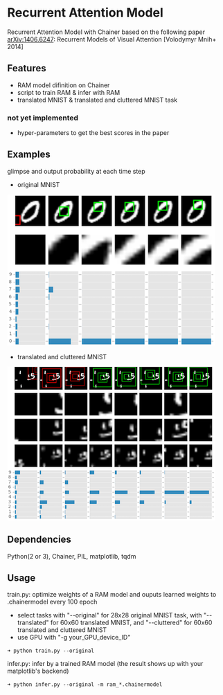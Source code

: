# Recurrent Attention Model

Recurrent Attention Model with Chainer based on the following paper  
[arXiv:1406.6247](http://arxiv.org/abs/1406.6247): Recurrent Models of Visual Attention [Volodymyr Mnih+ 2014]  

## Features  

* RAM model difinition on Chainer  
* script to train RAM & infer with RAM 
* translated MNIST & translated and cluttered MNIST task

### not yet implemented  

* hyper-parameters to get the best scores in the paper  

## Examples  

glimpse and output probability at each time step  

* original MNIST  

![examples on original MNIST](figures/figure_original.png)  

* translated and cluttered MNIST  

![examples on translated & cluttered MNIST](figures/figure_cluttered.png)  

## Dependencies  
Python(2 or 3), Chainer, PIL, matplotlib, tqdm  

## Usage  
train.py: optimize weights of a RAM model and ouputs learned weights to .chainermodel every 100 epoch

* select tasks with "--original" for 28x28 original MNIST task, with "--translated" for 60x60 translated MNIST, and "--cluttered" for 60x60 translated and cluttered MNIST
* use GPU with "-g your_GPU_device_ID"

```shellsession
➜ python train.py --original  
```

infer.py: infer by a trained RAM model (the result shows up with your matplotlib's backend)  

```shellsession
➜ python infer.py --original -m ram_*.chainermodel  
```

